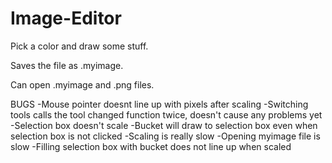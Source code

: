 # Image-Editor
Pick a color and draw some stuff.

Saves the file as .myimage.

Can open .myimage and .png files.


BUGS
-Mouse pointer doesnt line up with pixels after scaling
-Switching tools calls the tool changed function twice, doesn't cause any problems yet
-Selection box doesn't scale
-Bucket will draw to selection box even when selection box is not clicked
-Scaling is really slow
-Opening myimage file is slow
-Filling selection box with bucket does not line up when scaled